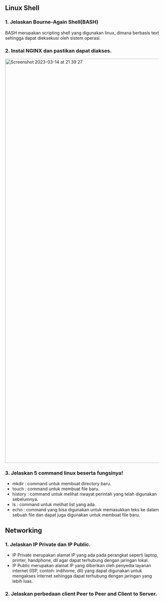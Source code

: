 ## Linux Shell
### 1. Jelaskan Bourne-Again Shell(BASH)
BASH merupakan scripting shell yang digunakan linux, dimana berbasis text sehingga dapat dieksekusi oleh sistem operasi.

### 2. Instal NGINX dan pastikan dapat diakses.
<img width="1318" alt="Screenshot 2023-03-14 at 21 39 27" src="https://user-images.githubusercontent.com/102456153/225044949-71a5db70-e961-4a09-9a52-4453e6a2118b.png">

### 3. Jelaskan 5 command linux beserta fungsinya!
- mkdir : command untuk membuat directory baru.
- touch : command untuk membuat file baru.
- history : command untuk melihat riwayat perintah yang telah digunakan sebelumnya.
- ls : command untuk melihat list yang ada.
- echo : command yang bisa digunakan untuk memasukkan teks ke dalam sebuah file dan dapat juga digunakan untuk membuat file baru.

## Networking
### 1. Jelaskan IP Private dan IP Public.
- IP Private merupakan alamat IP yang ada pada perangkat seperti laptop, printer, handphone, dll agar dapat terhubung dengan jaringan lokal.
- IP Public merupakan alamat IP yang diberikan oleh penyedia layanan internet (ISP, contoh: indihome, dll) yang dapat digunakan untuk mengakses internet sehingga dapat terhubung dengan jaringan yang lebih luas.

### 2. Jelaskan perbedaan client Peer to Peer and Client to Server.
